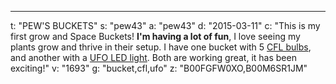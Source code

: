 ---
t: "PEW'S BUCKETS"
s: "pew43"
a: "pew43"
d: "2015-03-11"
c: "This is my first grow and Space Buckets! <strong>I'm having a lot of fun</strong>, I love seeing my plants grow and thrive in their setup. I have one bucket with 5 <a href='https://amzn.to/3jMfTYw'>CFL bulbs</a>, and another with a <a href='https://amzn.to/36NO5zr'>UFO LED light</a>. Both are working great, it has been exciting!"
v: "1693"
g: "bucket,cfl,ufo"
z: "B00FGFW0XO,B00M6SR1JM"
